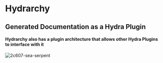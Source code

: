 # Hydrarchy
## Generated Documentation as a Hydra Plugin
#### Hydrarchy also has a plugin architecture that allows other Hydra Plugins to interface with it

![2c607-sea-serpent](https://user-images.githubusercontent.com/107733608/174912964-77b2a004-4cb4-4c82-b166-39f361dd4562.jpg)
